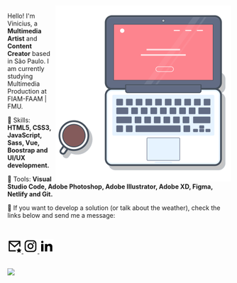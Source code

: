 <img src="https://github.com/viniciusdeliz/viniciusdeliz/blob/main/laptop_git.svg" min-width="320px" max-width="396px" width="396px" align="right" alt="Computador Vinicius de Liz">

<p align="left"> 
  Hello! I'm Vinicius, a <strong>Multimedia Artist</strong> and <strong>Content Creator</strong> based in São Paulo.
  I am currently studying Multimedia Production at FIAM-FAAM | FMU.
</p>

<p align="left">
  🤹 Skills: <strong>HTML5, CSS3, JavaScript, Sass, Vue, Boostrap and UI/UX development.</strong>
</p> 

<p align="left">
  🧰 Tools: <strong>Visual Studio Code, Adobe Photoshop, Adobe Illustrator, Adobe XD, Figma, Netlify and Git.</strong>
</p>

<p align="left">
  📱 If you want to develop a solution (or talk about the weather), check the links below and send me a message:
</p>
<br/>
<p align="left">
  <a href="mailto:tu@viniciusdeliz.com" alt="Email">
    <img src="https://github.com/viniciusdeliz/viniciusdeliz/blob/main/mail-star-line.svg" width="32px" max-width="32px"/>  
  </a>
  <a href="https://www.instagram.com/viniciusdeliz/" alt="Instagram">
    <img src="https://github.com/viniciusdeliz/viniciusdeliz/blob/main/instagram-line.svg" width="32px" max-width="32px"/>  
  </a>
  <a href="https://www.linkedin.com/in/viniciusdeliz" alt="Linkedin">
    <img src="https://github.com/viniciusdeliz/viniciusdeliz/blob/main/linkedin-fill.svg" width="32px" max-width="32px" />
  </a>
</p>
<br/>
<img src="https://komarev.com/ghpvc/?username=viniciusdeliz&color=red">

